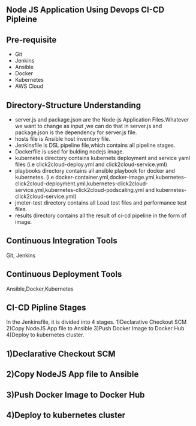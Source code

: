 Node JS Application Using Devops CI-CD Pipleine
------------------------------------------------

Pre-requisite
-----------------
  - Git
  - Jenkins
  - Ansible
  - Docker
  - Kubernetes 
  - AWS Cloud
 
 Directory-Structure Understanding
 -------------------------------------
  - server.js and package.json are the Node-js Application Files.Whatever we want to change as input ,we can do that in server.js and package.json is the dependency for server.js file.
  - hosts file is Ansible host inventory file.
  - Jenkinsfile is DSL pipeline file,which contains all pipeline stages.
  - Dockerfile is used for bulding nodejs image.
  - kubernetes directory contains kubernets deployment and service  yaml files (i.e  click2cloud-deploy.yml and click2cloud-service.yml)
  - playbooks directory contains all ansible playbook for docker and kubernetes. (i.e docker-container.yml,docker-image.yml,kubernetes-click2cloud-deployment.yml,kubernetes-click2cloud-service.yml,kubernetes-click2cloud-podscaling.yml and kubernetes-click2cloud-service.yml) 
  - jmeter-test directory contains all Load test files and performance test files.
  - results directory contains all the result of ci-cd pipeline in the form of image.
  
  Continuous Integration Tools
  -----------------------------
  Git, Jenkins
  
  Continuous Deployment Tools
  ----------------------------
  Ansible,Docker,Kubernetes
  
  CI-CD Pipline Stages
  ---------------------
  In the Jenkinsfile, it is divided into 4 stages.
     1)Declarative Checkout SCM
     2)Copy NodeJS App file to Ansible
     3)Push Docker Image to Docker Hub
     4)Deploy to kubernetes cluster.
     
  1)Declarative Checkout SCM
  ---------------------------
  
  2)Copy NodeJS App file to Ansible
  -------------------------------
  
  3)Push Docker Image to Docker Hub
  --------------------------------
  
  4)Deploy to kubernetes cluster
  -----------------------------
    
   
  
  




